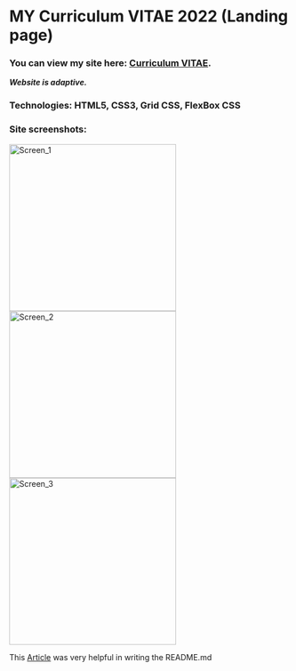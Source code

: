 # MY Curriculum VITAE 2022 (Landing page) #
### You can view my site here: [Curriculum VITAE](https://zorger27.github.io). ###
***Website is adaptive.***
### Technologies: HTML5, CSS3, Grid CSS, FlexBox CSS ###
### Site screenshots: ###
<img height="300" alt="Screen_1" src="https://user-images.githubusercontent.com/30940416/162827343-769e9886-6e62-473b-91de-d3d35d8ff93c.png">
<img height="300" alt="Screen_2" src="https://user-images.githubusercontent.com/30940416/162828066-a415d41b-3ee5-4a35-ac25-aa656a32a3a0.png">
<img height="300" alt="Screen_3" src="https://user-images.githubusercontent.com/30940416/162827429-024ff98c-7ff4-4d25-805d-e6f61dcc8dc6.png">

This [Article](https://docs.github.com/en/get-started/writing-on-github/getting-started-with-writing-and-formatting-on-github/basic-writing-and-formatting-syntax) was very helpful in writing the README.md

